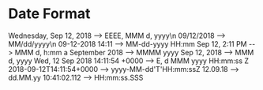 
# Date Format

Wednesday, Sep 12, 2018           --> EEEE, MMM d, yyyy\n
09/12/2018                        --> MM/dd/yyyy\n
09-12-2018 14:11                  --> MM-dd-yyyy HH:mm
Sep 12, 2:11 PM                   --> MMM d, h:mm a
September 2018                    --> MMMM yyyy
Sep 12, 2018                      --> MMM d, yyyy
Wed, 12 Sep 2018 14:11:54 +0000   --> E, d MMM yyyy HH:mm:ss Z
2018-09-12T14:11:54+0000          --> yyyy-MM-dd'T'HH:mm:ssZ
12.09.18                          --> dd.MM.yy
10:41:02.112                      --> HH:mm:ss.SSS

